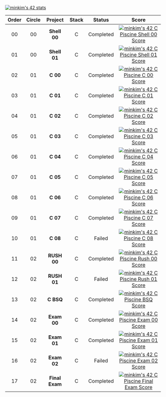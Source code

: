 [![minkim's 42 stats](https://badge42.vercel.app/api/v2/cl1l62v7k000609ml4ef4u5hc/stats?cursusId=9&coalitionId=piscine)](https://github.com/JaeSeoKim/badge42)

|Order|Circle|Project|Stack|Status|Score|
|:---:|:---:|:---:|:---:|:---:|:---:|
|00|00|**Shell 00**|C|Completed|[![minkim's 42 C Piscine Shell 00 Score](https://badge42.vercel.app/api/v2/cl1l62v7k000609ml4ef4u5hc/project/2090290)](https://github.com/JaeSeoKim/badge42)|
|01|00|**Shell 01**|C|Completed|[![minkim's 42 C Piscine Shell 01 Score](https://badge42.vercel.app/api/v2/cl1l62v7k000609ml4ef4u5hc/project/2091186)](https://github.com/JaeSeoKim/badge42)|
|02|01|**C 00**|C|Completed|[![minkim's 42 C Piscine C 00 Score](https://badge42.vercel.app/api/v2/cl1l62v7k000609ml4ef4u5hc/project/2093607)](https://github.com/JaeSeoKim/badge42)|
|03|01|**C 01**|C|Completed|[![minkim's 42 C Piscine C 01 Score](https://badge42.vercel.app/api/v2/cl1l62v7k000609ml4ef4u5hc/project/2097767)](https://github.com/JaeSeoKim/badge42)|
|04|01|**C 02**|C|Completed|[![minkim's 42 C Piscine C 02 Score](https://badge42.vercel.app/api/v2/cl1l62v7k000609ml4ef4u5hc/project/2097768)](https://github.com/JaeSeoKim/badge42)|
|05|01|**C 03**|C|Completed|[![minkim's 42 C Piscine C 03 Score](https://badge42.vercel.app/api/v2/cl1l62v7k000609ml4ef4u5hc/project/2101970)](https://github.com/JaeSeoKim/badge42)|
|06|01|**C 04**|C|Completed|[![minkim's 42 C Piscine C 04 Score](https://badge42.vercel.app/api/v2/cl1l62v7k000609ml4ef4u5hc/project/2107112)](https://github.com/JaeSeoKim/badge42)|
|07|01|**C 05**|C|Completed|[![minkim's 42 C Piscine C 05 Score](https://badge42.vercel.app/api/v2/cl1l62v7k000609ml4ef4u5hc/project/2110698)](https://github.com/JaeSeoKim/badge42)|
|08|01|**C 06**|C|Completed|[![minkim's 42 C Piscine C 06 Score](https://badge42.vercel.app/api/v2/cl1l62v7k000609ml4ef4u5hc/project/2111785)](https://github.com/JaeSeoKim/badge42)|
|09|01|**C 07**|C|Completed|[![minkim's 42 C Piscine C 07 Score](https://badge42.vercel.app/api/v2/cl1l62v7k000609ml4ef4u5hc/project/2114930)](https://github.com/JaeSeoKim/badge42)|
|10|01|**C 08**|C|Failed|[![minkim's 42 C Piscine C 08 Score](https://badge42.vercel.app/api/v2/cl1l62v7k000609ml4ef4u5hc/project/2116393)](https://github.com/JaeSeoKim/badge42)|
|11|02|**RUSH 00**|C|Completed|[![minkim's 42 C Piscine Rush 00 Score](https://badge42.vercel.app/api/v2/cl1l62v7k000609ml4ef4u5hc/project/2093624)](https://github.com/JaeSeoKim/badge42)|
|12|02|**RUSH 01**|C|Failed|[![minkim's 42 C Piscine Rush 01 Score](https://badge42.vercel.app/api/v2/cl1l62v7k000609ml4ef4u5hc/project/2103583)](https://github.com/JaeSeoKim/badge42)|
|13|02|**C BSQ**|C|Completed|[![minkim's 42 C Piscine BSQ Score](https://badge42.vercel.app/api/v2/cl1l62v7k000609ml4ef4u5hc/project/2113823)](https://github.com/JaeSeoKim/badge42)|
|14|02|**Exam 00**|C|Completed|[![minkim's 42 C Piscine Exam 00 Score](https://badge42.vercel.app/api/v2/cl1l62v7k000609ml4ef4u5hc/project/2093623)](https://github.com/JaeSeoKim/badge42)|
|15|02|**Exam 01**|C|Completed|[![minkim's 42 C Piscine Exam 01 Score](https://badge42.vercel.app/api/v2/cl1l62v7k000609ml4ef4u5hc/project/2101971)](https://github.com/JaeSeoKim/badge42)|
|16|02|**Exam 02**|C|Failed|[![minkim's 42 C Piscine Exam 02 Score](https://badge42.vercel.app/api/v2/cl1l62v7k000609ml4ef4u5hc/project/2110562)](https://github.com/JaeSeoKim/badge42)|
|17|02|**Final Exam**|C|Completed|[![minkim's 42 C Piscine Final Exam Score](https://badge42.vercel.app/api/v2/cl1l62v7k000609ml4ef4u5hc/project/2117861)](https://github.com/JaeSeoKim/badge42)|
